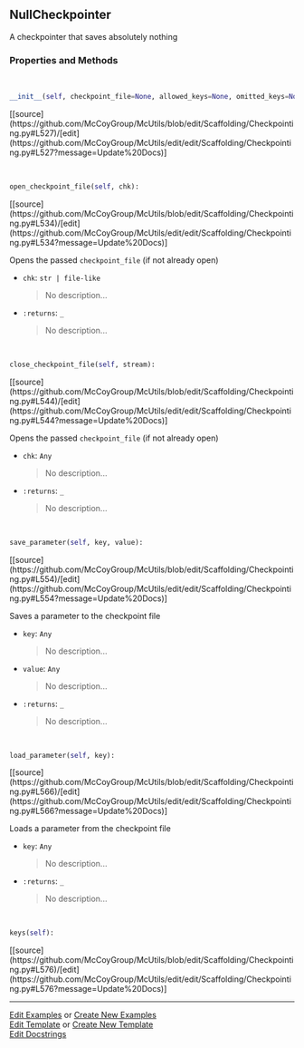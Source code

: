## <a id="McUtils.Scaffolding.Checkpointing.NullCheckpointer">NullCheckpointer</a>
A checkpointer that saves absolutely nothing

### Properties and Methods
<a id="McUtils.Scaffolding.Checkpointing.NullCheckpointer.__init__" class="docs-object-method">&nbsp;</a> 
```python
__init__(self, checkpoint_file=None, allowed_keys=None, omitted_keys=None): 
```
<div class="docs-source-link" markdown="1">
[[source](https://github.com/McCoyGroup/McUtils/blob/edit/Scaffolding/Checkpointing.py#L527)/[edit](https://github.com/McCoyGroup/McUtils/edit/edit/Scaffolding/Checkpointing.py#L527?message=Update%20Docs)]
</div>

<a id="McUtils.Scaffolding.Checkpointing.NullCheckpointer.open_checkpoint_file" class="docs-object-method">&nbsp;</a> 
```python
open_checkpoint_file(self, chk): 
```
<div class="docs-source-link" markdown="1">
[[source](https://github.com/McCoyGroup/McUtils/blob/edit/Scaffolding/Checkpointing.py#L534)/[edit](https://github.com/McCoyGroup/McUtils/edit/edit/Scaffolding/Checkpointing.py#L534?message=Update%20Docs)]
</div>

Opens the passed `checkpoint_file` (if not already open)
- `chk`: `str | file-like`
    >No description...
- `:returns`: `_`
    >No description...

<a id="McUtils.Scaffolding.Checkpointing.NullCheckpointer.close_checkpoint_file" class="docs-object-method">&nbsp;</a> 
```python
close_checkpoint_file(self, stream): 
```
<div class="docs-source-link" markdown="1">
[[source](https://github.com/McCoyGroup/McUtils/blob/edit/Scaffolding/Checkpointing.py#L544)/[edit](https://github.com/McCoyGroup/McUtils/edit/edit/Scaffolding/Checkpointing.py#L544?message=Update%20Docs)]
</div>

Opens the passed `checkpoint_file` (if not already open)
- `chk`: `Any`
    >No description...
- `:returns`: `_`
    >No description...

<a id="McUtils.Scaffolding.Checkpointing.NullCheckpointer.save_parameter" class="docs-object-method">&nbsp;</a> 
```python
save_parameter(self, key, value): 
```
<div class="docs-source-link" markdown="1">
[[source](https://github.com/McCoyGroup/McUtils/blob/edit/Scaffolding/Checkpointing.py#L554)/[edit](https://github.com/McCoyGroup/McUtils/edit/edit/Scaffolding/Checkpointing.py#L554?message=Update%20Docs)]
</div>

Saves a parameter to the checkpoint file
- `key`: `Any`
    >No description...
- `value`: `Any`
    >No description...
- `:returns`: `_`
    >No description...

<a id="McUtils.Scaffolding.Checkpointing.NullCheckpointer.load_parameter" class="docs-object-method">&nbsp;</a> 
```python
load_parameter(self, key): 
```
<div class="docs-source-link" markdown="1">
[[source](https://github.com/McCoyGroup/McUtils/blob/edit/Scaffolding/Checkpointing.py#L566)/[edit](https://github.com/McCoyGroup/McUtils/edit/edit/Scaffolding/Checkpointing.py#L566?message=Update%20Docs)]
</div>

Loads a parameter from the checkpoint file
- `key`: `Any`
    >No description...
- `:returns`: `_`
    >No description...

<a id="McUtils.Scaffolding.Checkpointing.NullCheckpointer.keys" class="docs-object-method">&nbsp;</a> 
```python
keys(self): 
```
<div class="docs-source-link" markdown="1">
[[source](https://github.com/McCoyGroup/McUtils/blob/edit/Scaffolding/Checkpointing.py#L576)/[edit](https://github.com/McCoyGroup/McUtils/edit/edit/Scaffolding/Checkpointing.py#L576?message=Update%20Docs)]
</div>





___

[Edit Examples](https://github.com/McCoyGroup/McUtils/edit/edit/ci/examples/McUtils/Scaffolding/Checkpointing/NullCheckpointer.md) or 
[Create New Examples](https://github.com/McCoyGroup/McUtils/new/edit/?filename=ci/examples/McUtils/Scaffolding/Checkpointing/NullCheckpointer.md) <br/>
[Edit Template](https://github.com/McCoyGroup/McUtils/edit/edit/ci/docs/McUtils/Scaffolding/Checkpointing/NullCheckpointer.md) or 
[Create New Template](https://github.com/McCoyGroup/McUtils/new/edit/?filename=ci/docs/templates/McUtils/Scaffolding/Checkpointing/NullCheckpointer.md) <br/>
[Edit Docstrings](https://github.com/McCoyGroup/McUtils/edit/edit/McUtils/Scaffolding/Checkpointing.py?message=Update%20Docs)